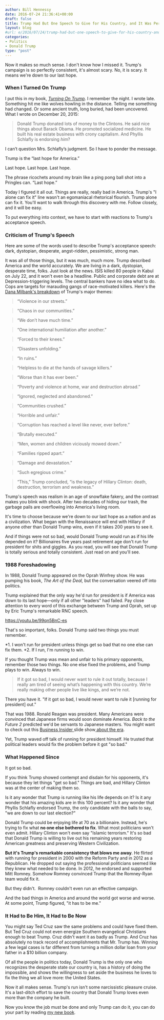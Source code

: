 ```yaml
---
author: Bill Hennessy
date: 2016-07-24 21:36:41+00:00
draft: false
title: Trump Had But One Speech to Give for His Country, and It Was Perfect
layout: blog
#url: e/2016/07/24/trump-had-but-one-speech-to-give-for-his-country-and-it-was-perfect/
categories:
- Politics
- Donald Trump
type: "post"
---
```


Now it makes so much sense. I don't know how I missed it. Trump's campaign is so perfectly consistent, it's almost scary. No, it is scary. It means we're down to our last hope.



### When I Turned On Trump



I put this in my book, [_Turning On Trump_](https://hennessysview.com/turning-on-trump/). I remember the night. I wrote late. Something hit me like wolves howling in the distance. Telling me something had changed. Or some ancient truth, long buried, had been uncovered. What I wrote on December 20, 2015:



> Donald Trump donated lots of money to the Clintons. He said nice things about Barack Obama. He promoted socialized medicine. He built his real estate business with crony capitalism. And Phyllis Schlafly is endorsing _him_?

I can’t question Mrs. Schlafly’s judgment. So I have to ponder the message.

Trump is the “last hope for America.”

Last hope. Last hope. Last hope.

The phrase ricochets around my brain like a ping pong ball shot into a Pringles can. “Last hope.”



Today I figured it all out. Things are really, really bad in America. Trump's "I alone can fix it" line wasn't an egomaniacal rhetorical flourish. Trump alone can fix it. You'll want to walk through this discovery with me. Follow closely, and it will be easy.

To put everything into context, we have to start with reactions to Trump's acceptance speech.



### Criticism of Trump's Speech



Here are some of the words used to describe Trump's acceptance speech: dark, dystopian, desperate, angst-ridden, pessimistic, strong man.

It was all of those things, but it was much, much more. Trump described America and the world accurately. We are living in a dark, dystopian, desperate time, folks. Just look at the news. ISIS killed 80 people in Kabul on July 22, and it won't even be a headline. Public and corporate debt are at Depression-triggering levels. The central bankers have no idea what to do. Cops are targets for marauding gangs of race-motivated killers. Here's the [Dana Milbank's breakdown](https://www.washingtonpost.com/opinions/donald-trumps-terrible-horrible-no-good-very-bad-america/2016/07/22/0d508ca8-4ffe-11e6-aa14-e0c1087f7583_story.html) of Trump's major themes:



> 

> 
> “Violence in our streets.”
> 
> 

> 
> “Chaos in our communities.”
> 
> 

> 
> “We don’t have much time.”
> 
> 

> 
> “One international humiliation after another.”
> 
> 

> 
> “Forced to their knees.”
> 
> 

> 
> “Disasters unfolding.”
> 
> 

> 
> “In ruins.”
> 
> 

> 
> “Helpless to die at the hands of savage killers.”
> 
> 

> 
> “Worse than it has ever been.”
> 
> 

> 
> “Poverty and violence at home, war and destruction abroad.”
> 
> 

> 
> “Ignored, neglected and abandoned.”
> 
> 

> 
> “Communities crushed.”
> 
> 

> 
> “Horrible and unfair.”
> 
> 

> 
> “Corruption has reached a level like never, ever before.”
> 
> 

> 
> “Brutally executed.”
> 
> 

> 
> “Men, women and children viciously mowed down.”
> 
> 

> 
> “Families ripped apart.”
> 
> 

> 
> “Damage and devastation.”
> 
> 

> 
> “Such egregious crime.”
> 
> 

> 
> “This,” Trump concluded, “is the legacy of Hillary Clinton: death, destruction, terrorism and weakness.”
> 
> 




Trump's speech was realism in an age of snowflake fakery, and the contrast makes you blink with shock. After two decades of hiding our trash, the garbage pails are overflowing into America's living room.

It's time to choose because we're down to our last hope as a nation and as a civilization. What began with the Renaissance will end with Hillary if anyone other than Donald Trump wins, even if it takes 200 years to see it.

And if things were not so bad, would Donald Trump would run as if his life depended on it? Billionaires five years past retirement age don't run for president for shits and giggles. As you read, you will see that Donald Trump is totally serious and totally consistent. Just read on and you'll see.



### 1988 Foreshadowing



In 1988, Donald Trump appeared on the Oprah Winfrey show. He was pumping his book, _The Art of the Deal,_ but the conversation veered off into politics.

Trump explained that the only way he'd run for president is if America was down to its last hope—only if all other "leaders" had failed. Pay close attention to every word of this exchange between Trump and Oprah, set up by Eric Trump's remarkable RNC speech.

https://youtu.be/99qn5BnC-es



That's so important, folks. Donald Trump said two things you must remember.




*1. I won't run for president unless things get so bad that no one else can fix them.
*2. If I run, I'm running to win.


If you thought Trump was mean and unfair to his primary opponents, remember those two things. No one else fixed the problems, and Trump plays to win. Always to win.



> If it got so bad, I would never want to rule it out totally, because I really am tired of seeing what’s happening with this country. We’re really making other people live like kings, and we’re not.



There you have it. "If it got so bad, I would never want to rule it [running for president] out."

That was 1988. Ronald Reagan was president. Many Americans were convinced that Japanese firms would soon dominate America. _Back to the Future 2_ predicted we'd be servants to Japanese masters. You might want to check out this [Business Insider ](https://www.businessinsider.com/japans-eighties-america-buying-spree-2014-9?op=1)slide show[ about the era](https://www.businessinsider.com/japans-eighties-america-buying-spree-2014-9?op=1).

Yet, Trump waved off talk of running for president himself. He trusted that political leaders would fix the problem before it got "so bad."



### What Happened Since



It got so bad.

If you think Trump showed contempt and disdain for his opponents, it's because they let things "get so bad." Things are bad, and Hillary Clinton was at the center of making them so.

Is it any wonder that Trump is running like his life depends on it? Is it any wonder that his amazing kids are in this 100 percent? Is it any wonder that Phyllis Schlafly endorsed Trump, the only candidate with the balls to say, "we are down to our last election?"

Donald Trump could be enjoying life at 70 as a billionaire. Instead, he's trying to fix what **no one else bothered to fix**. What most politicians won't even admit. Hillary Clinton won't even say "Islamic terrorism." It's so bad that Donald Trump is willing to live out his remaining years restoring American greatness and preserving Western Civilization.

**But it's Trump's remarkable consistency that blows me away**. He flirted with running for president in 2000 with the Reform Party and in 2012 as a Republican. He dropped out saying the professional politicians seemed like they knew what needed to be done. In 2012, he endorsed and supported Mitt Romney. Somehow Romney convinced Trump that the Romney-Ryan team would fix it.

But they didn't.  Romney couldn't even run an effective campaign.

And the bad things in America and around the world got worse and worse. At some point, Trump figured, "it has to be me."



### It Had to Be Him, It Had to Be Now



You might say Ted Cruz saw the same problems and could have fixed them. But Ted Cruz could not even energize Southern evangelical Christians enough to beat Trump. Cruz didn't want it as badly as Trump. And Cruz has absolutely no track record of accomplishments that Mr. Trump has. Winning a few legal cases is far different from turning a million dollar loan from your father in a $10 billion company.

Of all the people in politics today, Donald Trump is the only one who recognizes the desperate state our country is, has a history of doing the impossible, and shows the willingness to set aside the business he loves to fix the thing we all love more: the United States.

Now it all makes sense. Trump's run isn't some narcissistic pleasure cruise. It's a last-ditch effort to save the country that Donald Trump loves even more than the company he built.

Now you know the job must be done and only Trump can do it, you can do your part by reading [my new book](https://hennessysview.com/turning-on-trump/).
